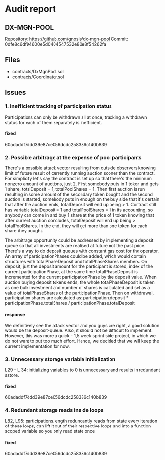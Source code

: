 # Audit report
## DX-MGN-POOL
Repository: https://github.com/gnosis/dx-mgn-pool
Commit: 0dfe8c6df94600e5d0404547532e80e8f54262fa

## Files

- contracts/DxMgnPool.sol
- contracts/Coordinator.sol

## Issues

### 1. Inefficient tracking of participation status

Participations can only be withdrawn all at once, tracking a withdrawn status for each of them separately is inefficient.

#### fixed

60adaddf7ddd39e87ce056dcdc258386c140b839

### 2. Possible arbitrage at the expense of pool participants

There's a possible attack vector resulting from outside observers knowing limit of future result of currently running auction sooner than the contract. For simplicity let's say the contract is set up so that there's the minimum nonzero amount of auctions, just 2. First somebody puts in 1 token and gets 1 share, totalDeposit = 1, totalPoolShares = 1. Then first auction is run resulting in some amount of the secondary token bought and the second auction is started, somebody puts in enough on the buy side that it's certain that after the auction ends, totalDeposit will end up being > 1. Contract still has variable totalDeposit = 1 and totalPoolShares = 1 in its accounting, so anybody can come in and buy 1 share at the price of 1 token knowing that after current auction concludes, totalDeposit will end up being > totalPoolShares. In the end, they will get more than one token for each share they bought.

The arbitrage opportunity could be addressed by implementing a deposit queue so that all investments are realised at future not the past price. There's a way to do deposit queues with constant gas cost for the operator. An array of participationPhases could be added, which would contain structures with totalPhaseDeposit and totalPhaseShares members. On deposit, just the deposit amount for the participant is stored, index of the current participationPhase, at the same time totalPhaseDeposit is incremented for the current participationPhase by the deposit value. When auction buying deposit tokens ends, the whole totalPhaseDeposit is taken as one bulk investment and number of shares is calculated and set as a value of totalPhaseShares of the participationPhase. Then on withdrawal, participation shares are calculated as: participation.deposit * participationPhase.totalShares / participationPhase.totalDeposit

#### response

We definitively see the attack vector and you guys are right, a good solution would be the deposit-queue. Also, it should not be difficult to implement. However, this was more a quick - 1,5 week sprint side project, in which we do not want to put too much effort. Hence, we decided that we will keep the current implementation for now.

### 3. Unnecessary storage variable initialization

L29 - L 34: initializing variables to 0 is unnecessary and results in redundant sstore.

#### fixed

60adaddf7ddd39e87ce056dcdc258386c140b839

### 4. Redundant storage reads inside loops

L82, L95: participations.length redundantly reads from state every iteration of these loops, can lift it out of their respective loops and into a function scoped variable so you only read state once

#### fixed

60adaddf7ddd39e87ce056dcdc258386c140b839